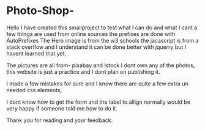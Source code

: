# Photo-Shop-
Hello I have created this smallproject to test what I can do and what I cant
a few things are used from online sources
the prefixes are done with AutoPrefixes
The Hero image is from the w3 schools
the jacascript is from a stack overflow and I understand it can be done better with jquerry but I havent learned that yet.

The pictures are all from- pixabay and Istock I dont own any of the photos, this website is just a practice and I dont plan on publishing it.

I made a few mistakes for sure and I know there are quite a few extra un needed css elements,

I dont know how to get the form and the label to allign normally would be very happy if someone told me how to do it. 

Thank you for reading and your feedback.
